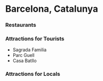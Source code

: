 # Barcelona, Catalunya

### Restaurants

### Attractions for Tourists

- Sagrada Familia
- Parc Guell
- Casa Batllo

### Attractions for Locals

